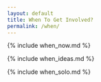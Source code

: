 ```yaml
---
layout: default
title: When To Get Involved?
permalink: /when/
---
```


{% include when_now.md %}

{% include when_ideas.md %}

{% include when_solo.md %}
